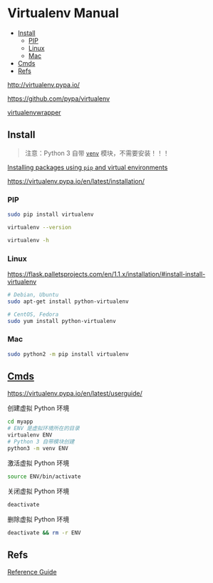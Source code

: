 <!-- omit in toc -->
# Virtualenv Manual

- [Install](#install)
  - [PIP](#pip)
  - [Linux](#linux)
  - [Mac](#mac)
- [Cmds](#cmds)
- [Refs](#refs)

<http://virtualenv.pypa.io/>

<https://github.com/pypa/virtualenv>

[virtualenvwrapper](http://virtualenvwrapper.readthedocs.io/en/stable/)

## Install

> 注意：Python 3 自带 [`venv`](https://docs.python.org/3/library/venv.html#module-venv) 模块，不需要安装！！！

[Installing packages using `pip` and virtual environments](https://packaging.python.org/guides/installing-using-pip-and-virtual-environments/)

<https://virtualenv.pypa.io/en/latest/installation/>

### PIP

```bash
sudo pip install virtualenv

virtualenv --version

virtualenv -h
```

### Linux

<https://flask.palletsprojects.com/en/1.1.x/installation/#install-install-virtualenv>

```bash
# Debian, Ubuntu
sudo apt-get install python-virtualenv

# CentOS, Fedora
sudo yum install python-virtualenv
```

### Mac

```bash
sudo python2 -m pip install virtualenv
```

## [Cmds](https://virtualenv.pypa.io/en/latest/reference/#virtualenv-command)

<https://virtualenv.pypa.io/en/latest/userguide/>

创建虚拟 Python 环境

```bash
cd myapp
# ENV 是虚拟环境所在的目录
virtualenv ENV
# Python 3 自带模块创建
python3 -m venv ENV
```

激活虚拟 Python 环境

```bash
source ENV/bin/activate
```

关闭虚拟 Python 环境

```bash
deactivate
```

删除虚拟 Python 环境

```bash
deactivate && rm -r ENV
```

## Refs

[Reference Guide](https://virtualenv.pypa.io/en/latest/reference/)

